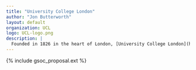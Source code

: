 ```yaml
---
title: "University College London"
author: "Jon Butterworth"
layout: default
organization: UCL
logo: UCL-logo.png
description: |
  Founded in 1826 in the heart of London, [University College London](https://www.gla.ac.uk/) is London's leading multidisciplinary university, with more than 13,000 staff and 42,000 students from 150 different countries. It is one of the UK's leading groups in the field of particle physics.
---
```


{% include gsoc_proposal.ext %}
